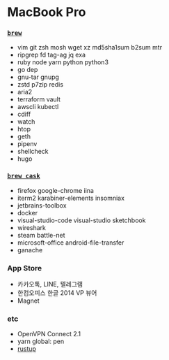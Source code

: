 MacBook Pro
========

### [`brew`]
- vim git zsh mosh wget xz md5sha1sum b2sum mtr
- ripgrep fd tag-ag jq exa
- ruby node yarn python python3
- go dep
- gnu-tar gnupg
- zstd p7zip redis
- aria2
- terraform vault
- awscli kubectl
- cdiff
- watch
- htop
- geth
- pipenv
- shellcheck
- hugo

### [`brew cask`]
- firefox google-chrome iina
- iterm2 karabiner-elements insomniax
- jetbrains-toolbox
- docker
- visual-studio-code visual-studio sketchbook
- wireshark
- steam battle-net
- microsoft-office android-file-transfer
- ganache

### App Store
- 카카오톡, LINE, 텔레그램
- 한컴오피스 한글 2014 VP 뷰어
- Magnet

### etc
- OpenVPN Connect 2.1
- yarn global: pen
- [rustup]

[rustup]: https://www.rust-lang.org/ko-KR/install.html
[`brew`]: http://brew.sh
[`brew cask`]: https://caskroom.github.io/
